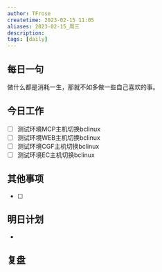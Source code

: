 ```yaml
---
author: TFrose
createtime: 2023-02-15 11:05
aliases: 2023-02-15_周三
description:
tags: [daily]
---
```


## 每日一句
做什么都是消耗一生，那就不如多做一些自己喜欢的事。

## 今日工作
- [ ] 测试环境MCP主机切换bclinux
- [ ] 测试环境WEB主机切换bclinux
- [ ] 测试环境CGF主机切换bclinux
- [ ] 测试环境EC主机切换bclinux

## 其他事项
- [ ] 

## 明日计划
- 

## 复盘

